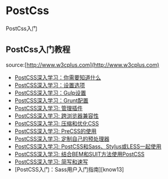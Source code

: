# PostCss
PostCss入门

## PostCss入门教程
source:[http://www.w3cplus.com](http://www.w3cplus.com)

* [PostCSS深入学习：你需要知道什么][konw1]
* [PostCSS深入学习：设置选项][konw2]
* [PostCSS深入学习：Gulp设置][konw3]
* [PostCSS深入学习：Grunt配置][konw4]
* [PostCSS深入学习: 管理插件][konw5]
* [PostCSS深入学习: 跨浏览器兼容性][konw6]
* [PostCSS深入学习: 压缩和优化CSS][konw7]
* [PostCSS深入学习: PreCSS的使用][konw8]
* [PostCSS深入学习: 定制自己的预处理器][konw9]
* [PostCSS深入学习: PostCSS和Sass、Stylus或LESS一起使用][konw10]
* [PostCSS深入学习: 结合BEM和SUIT方法使用PostCSS][konw11]
* [PostCSS深入学习: 简写和速写][konw12]
* [PostCSS入门：Sass用户入门指南][know13]

[konw1]:http://www.w3cplus.com/PostCSS/postcss-deep-dive-what-you-need-to-know.html
[konw2]:http://www.w3cplus.com/PostCSS/postcss-quickstart-guide-instant-setup-options.html
[konw3]:http://www.w3cplus.com/PostCSS/postcss-quickstart-guide-gulp-setup.html
[konw4]:http://www.w3cplus.com/PostCSS/postcss-quickstart-guide-grunt-setup.html
[konw5]:http://www.w3cplus.com/PostCSS/postcss-quickstart-guide-exploring-plugins.html
[konw6]:http://www.w3cplus.com/PostCSS/using-postcss-for-cross-browser-compatibility.html
[konw7]:http://www.w3cplus.com/PostCSS/using-postcss-for-minification-and-optimization.html
[konw8]:http://www.w3cplus.com/PostCSS/postcss-deep-dive-preprocessing-with-precss.html
[konw9]:http://www.w3cplus.com/PostCSS/postcss-deep-dive-roll-your-own-preprocessor.html
[konw10]:http://www.w3cplus.com/PostCSS/using-postcss-together-with-sass-stylus-or-less.html
[konw11]:http://www.w3cplus.com/PostCSS/using-postcss-with-bem-and-suit-methodologies.html
[konw12]:http://www.w3cplus.com/PostCSS/postcss-deep-dive-shortcuts-and-shorthand.html
[konw13]:http://www.w3cplus.com/preprocessor/getting-started-with-postcss-a-quick-guide-for-sass-users.html
